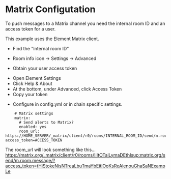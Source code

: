 # Matrix Configutation

To push messages to a Matrix channel you need the internal room ID and an access token for a user.

This example uses the Element Matrix client.

* Find the "Internal room ID"
 - Room info icon -> Settings -> Advanced

* Obtain your user access token

 - Open Element Settings
 - Click Help & About
 - At the bottom, under Advanced, click Access Token
 - Copy your token

* Configure in config.yml or in chain specific settings.

``` 
    # Matrix settings
    matrix:
      # Send alerts to Matrix?
      enabled: yes 
      room_url: https://HOME_SERVER/_matrix/client/r0/rooms/INTERNAL_ROOM_ID/send/m.room.message/?access_token=ACCESS_TOKEN
```

The room_url will look something like this...
    https://matrix.org/_matrix/client/r0/rooms/!iItOTalLymaDEthIsup:matrix.org/send/m.room.message/?access_token=tHiStokeNisNTreaLbuTmaYbEitlOoKsReAlenouGhaSaNExampLe

